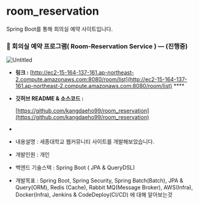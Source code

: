 # room_reservation
Spring Boot를 통해 회의실 예약 사이트입니다.


### **🤝 회의실 예약 프로그램( Room-Reservation Service )   — (진행중)**

![Untitled](https://user-images.githubusercontent.com/48047377/236640580-e7d8149a-ec1d-4a7c-be5e-9ae6b03ce141.png)

- **링크 :** [http://ec2-15-164-137-161.ap-northeast-2.compute.amazonaws.com:8080/room/list](http://ec2-15-164-137-161.ap-northeast-2.compute.amazonaws.com:8080/room/list)  ****
- **깃허브 README & 소스코드 :**
    
    [https://github.com/kangdaeho99/room_reservation](https://github.com/kangdaeho99/room_reservation)
    
- 
- 내용설명 : 세종대학교 웹커뮤니티 사이트를 개발해보았습니다.
- 개발인원 : 개인
- 백엔드 기술스택 : Spring Boot ( JPA & QueryDSL)
- 개발목표 : Spring Boot, Spring Security, Spring Batch(Batch), JPA & Query(ORM), Redis (Cache), Rabbit MQ(Message Broker), AWS(Infra), Docker(Infra), Jenkins & CodeDeploy(CI/CD) 에 대해 알아보는것
